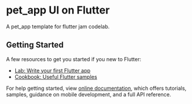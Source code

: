 # pet_app UI on Flutter

A pet_app template for flutter jam codelab.

## Getting Started

A few resources to get you started if you new to Flutter:

- [Lab: Write your first Flutter app](https://flutter.dev/docs/get-started/codelab)
- [Cookbook: Useful Flutter samples](https://flutter.dev/docs/cookbook)

For help getting started, view
[online documentation](https://flutter.dev/docs), which offers tutorials,
samples, guidance on mobile development, and a full API reference.
